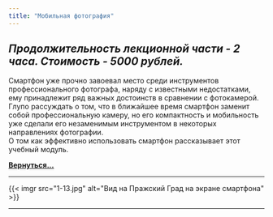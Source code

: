 ```yaml
---
title: "Мобильная фотография"
---
```


*Продолжительность лекционной части - 2 часа. Стоимость - 5000 рублей.*
---
Смартфон уже прочно завоевал место среди инструментов профессионального фотографа, наряду с известными недостатками, ему принадлежит ряд важных достоинств в сравнении с фотокамерой. Глупо рассуждать о том, что в ближайшее время смартфон заменит собой профессиональную камеру, но его компактность и мобильность уже сделали его незаменимым инструментом в некоторых направлениях фотографии.  
О том как эффективно использовать смартфон рассказывает этот учебный модуль.

**[Вернуться...](/training)**

---
{{< imgr src="1-13.jpg" alt="Вид на Пражский Град на экране смартфона" >}}

---
